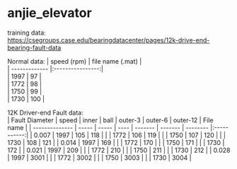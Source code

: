 # anjie_elevator  
training data:  
https://csegroups.case.edu/bearingdatacenter/pages/12k-drive-end-bearing-fault-data  

Normal data: 
| speed (rpm)   | file name (.mat) |  
| ------------- |:----------------:|  
| 1997          | 97               |  
| 1772          | 98               |  
| 1750          | 99               |  
| 1730          | 100              |  


12K Driver-end Fault data:  
| Fault Diameter | speed | inner | ball | outer-3 | outer-6 | outer-12 | File name   |
| -------------- | ----- | ----- | ---- | ------- | ------- | -------- |:-----------:|
| 0.007          | 1997  | 105   | 118  | 
|                | 1772  | 106   | 119  |
|                | 1750  | 107   | 120  |
|                | 1730  | 108   | 121  |
| 0.014          | 1997  | 169   |
|                | 1772  | 170   |
|                | 1750  | 171   |
|                | 1730  | 172   |
| 0.021          | 1997  | 209   |
|                | 1772  | 210   |
|                | 1750  | 211   |
|                | 1730  | 212   |
| 0.028          | 1997  | 3001  |
|                | 1772  | 3002  |
|                | 1750  | 3003  |
|                | 1730  | 3004  |
